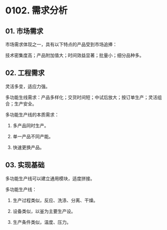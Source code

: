 # 0102. 需求分析

## 01. 市场需求

市场需求体现之一，具有以下特点的产品受到市场追捧：

技术密集度高；产品附加值大；时间效益显著；批量小；细分品种多。

## 02. 工程需求

灵活多变，适应力强。

多功能生线需求：产品多样化；交货时间短；中试后放大；按订单生产；灵活组合；生产安全。

多功能生产线的本质需求：

1. 多产品同时生产。

2. 单一产品不同产能。

3. 快速更换产品。

## 03. 实现基础

多功能生产线可以建立通用模块，适度拼接。

多功能生产线：

1. 生产过程类似，反应、洗涤、分离、干燥。

2. 设备类似，以釜为主要生产设。

3. 生产条件类似，温度、压力。